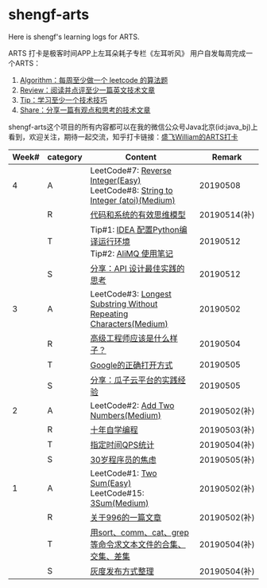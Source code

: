 # shengf-arts

Here is shengf's learning logs for ARTS.

ARTS 打卡是极客时间APP上左耳朵耗子专栏《左耳听风》 用户自发每周完成一个ARTS：
1. [Algorithm：每周至少做一个 leetcode 的算法题](./algorithm/README.md)
2. [Review：阅读并点评至少一篇英文技术文章](./review/README.md)
3. [Tip：学习至少一个技术技巧](./tip/README.md)
4. [Share：分享一篇有观点和思考的技术文章](./share/README.md)

shengf-arts这个项目的所有内容都可以在我的微信公众号Java北京(id:java_bj)上看到，欢迎关注，期待一起交流，知乎打卡链接：[盛飞William的ARTS打卡](https://www.zhihu.com/question/301150832/answer/673261838)


| Week# | category | Content | Remark |
| ------- | ------- | -------------------- | ------ |
| 4 | A | LeetCode#7: [Reverse Integer(Easy)](./algorithm/java/algorithm-java/src/reverseInteger/ReverseInteger.java) <br>LeetCode#8: [String to Integer (atoi)(Medium)](./algorithm/java/algorithm-java/src/stringToInteger/StringToInteger.java) | 20190508 |
|   | R | [代码和系统的有效思维模型](./review/effective-mental-models-for-code-and-systems/effective-mental-models-for-code-and-systems.md) | 20190514(补) |
|   | T | Tip#1: [IDEA 配置Python编译运行环境](./tip/tool/idea4python.md)<br> Tip#2: [AliMQ 使用笔记](./tip/note/alimq.md) | 20190512 |
|   | S | [分享：API 设计最佳实践的思考](./share/tech/best-practice-of-api-designing.md) | 20190512 |
| 3 | A | LeetCode#3: [Longest Substring Without Repeating Characters(Medium)](./algorithm/java/algorithm-java/src/lengthOfLongestSubstring/LengthOfLongestSubstring.java) | 20190502 |
|   | R | [高级工程师应该是什么样子？](./review/what-does-a-senior-engineer-look-like/README.md) | 20190504 |
|   | T | [Google的正确打开方式](./tip/tool/effectiveGoogle.md) | 20190505 |
|   | S | [分享：瓜子云平台的实践经验](./share/guaziCloud/guaziCloud.md) | 20190505 |
| 2 | A | LeetCode#2: [Add Two Numbers(Medium)](./algorithm/java/algorithm-java/src/addTwoNumbers/AddTwoNumbers.java) | 20190502(补) |
|   | R | [十年自学编程](./review/TeachYourselfProgramminginTenYears/README.md) | 20190503(补) |
|   | T | [指定时间QPS统计](./tip/shell/qps.md) | 20190504(补) |
|   | S | [30岁程序员的焦虑](./share/programming-life/anxiety-of-30-year-old-programmers.md) | 20190505(补) |
| 1 | A | LeetCode#1: [Two Sum(Easy)](./algorithm/java/algorithm-java/src/twoSum/TwoSum.java)<br>LeetCode#15: [3Sum(Medium)](./algorithm/java/algorithm-java/src/threeSum/ThreeSum.java) | 20190502(补) |
|  | R |[关于996的一篇文章](./review/996/README.md) | 20190502(补) |
|  | T |[用sort、comm、cat、grep等命令求文本文件的合集、交集、差集](./tip/shell/intersection.md) | 20190504(补) |
|  | S |[灰度发布方式整理](./share/grayscaleDeployment/grayscaleDeployment.md) | 20190504(补) |
